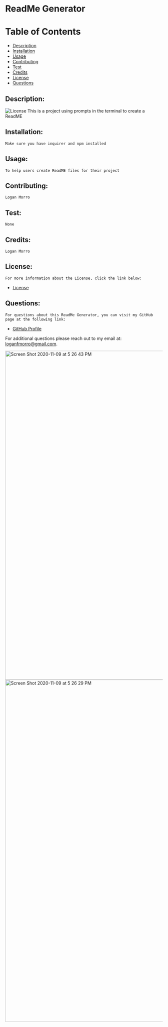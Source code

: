 
# ReadMe Generator

# Table of Contents

- [Description](#description)
- [Installation](#installation)
- [Usage](#usage)
- [Contributing](#contributing)
- [Test](#test)
- [Credits](#credits)
- [License](#license)
- [Questions](#questions)

## Description:
![License](https://img.shields.io/badge/License-MIT-blue.svg "License Badge")
    This is a project using prompts in the terminal to create a ReadME

## Installation:
    Make sure you have inquirer and npm installed

## Usage:
    To help users create ReadME files for their project

## Contributing:
    Logan Morro

## Test:
    None

## Credits:
    Logan Morro

## License:
    For more information about the License, click the link below:
- [License](https://opensource.org/licenses/MIT)

## Questions:
    For questions about this ReadMe Generator, you can visit my GitHub page at the following link:
- [GitHub Profile](https://github.com/LoganFMorro)

For additional questions please reach out to my email at: loganfmorro@gmail.com.


<img width="1048" alt="Screen Shot 2020-11-09 at 5 26 43 PM" src="https://user-images.githubusercontent.com/68932638/98603968-f4b4a500-22b0-11eb-92fe-13ad6e98dcec.png">
<img width="1090" alt="Screen Shot 2020-11-09 at 5 26 29 PM" src="https://user-images.githubusercontent.com/68932638/98603970-f54d3b80-22b0-11eb-8439-5af45013d323.png">
